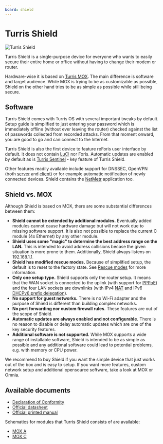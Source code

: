 ```yaml
---
board: shield
---
```

# Turris Shield

![Turris Shield](shield.png)

Turris Shield is a single-purpose device for everyone who wants to easily
secure their entire home or office without having to change their modem or
router.

Hardware-wise it is based on [Turris MOX](../mox/intro.md). The main
difference is software and target audience. While MOX is trying to be as
customizable as possible, Shield on the other hand tries to be as simple as
possible while still being secure.

## Software

Turris Shield comes with Turris OS with several important tweaks by default.
Setup guide is simplified to just entering your password which is immediately
offline (without ever leaving the router) checked against the list of passwords
collected from recorded attacks. From that moment onward, you are good to go
and can connect to the Internet.

Turris Shield is also the first device to feature reForis user interface by
default. It does not contain [LuCI](../../basics/luci/luci.md) nor Foris.
Automatic updates are enabled by default as is
[Turris Sentinel](../../basics/sentinel/intro.md) - key feature of
Turris Shield.

Other features readily available include support for DNSSEC, OpenVPN (both
[server](../../basics/apps/openvpn-server/openvpn.md) and
[client](../../basics/apps/openvpn-client/openvpn.md)) or for example automatic
notification of newly connected devices. Shield contains
the [NetMetr](../../basics/apps/netmetr.md) application too.

## Shield vs. MOX

Although Shield is based on MOX, there are some substantial differences
between them:

- **Shield cannot be extended by additional modules.** Eventually added modules
  cannot cause hardware damage but will not work due to missing software
  support. It is also not possible to replace the current C module
  (4x Ethernet) by any other module.
- **Shield uses some "magic" to determine the best address range on the LAN.**
  This is intended to avoid address collisions becase the given situation is
  more prone to them. Additionally, Shield always listens on 192.168.1.1.
- **Shield has modified rescue modes.** Because of simplified setup, the
  default is to reset to the factory state. See
  [Rescue modes](../mox/rescue-modes.md) for more information.
- **Only one setup type.** Shield supports only the router setup. It means
  that the WAN socket is connected to the uplink (with support for
  [PPPoE](https://en.wikipedia.org/wiki/Point-to-Point_Protocol_over_Ethernet))
  and the four LAN sockets are downlinks (with IPv4
  [NAT](https://en.wikipedia.org/wiki/Network_address_translation) and IPv6
  [DHCPv6 prefix delegation](https://en.wikipedia.org/wiki/Prefix_delegation)).
- **No support for guest networks.** There is no Wi-Fi adapter and
  the purpose of Shield is different than building complex networks.
- **No port forwarding nor custom firewall rules.** These features are out
  of the scope of Shield.
- **Automatic updates are always enabled and not configurable.** There is
  no reason to disable or delay automatic updates which are one of the key
  security features.
- **Additional software is not supported.** While MOX supports a wide range
  of installable software, Shield is intended to be as simple as possible
  and any additional software could lead to potential problems, e.g. with
  memory or CPU power.

We recommend to buy Shield if you want the simple device that just works out
of the box and is easy to setup. If you want more features, custom network
setup and additional opensource software, take a look at MOX or Omnia.

## Available documents

 * [Declaration of Conformity](https://static.turris.com/docs/shield/Shield-DoC.pdf)
 * [Official datasheet](https://static.turris.com/docs/shield/shield-datasheet.pdf)
 * [Official printed manual](https://static.turris.com/docs/shield/shield-manual.pdf)

Schematics for modules that Turris Shield consists of are available:

 * [MOX A](https://static.turris.com/docs/shield//mox/Turris-Mox-A.pdf)
 * [MOX C](https://static.turris.com/docs/shield//mox/Turris-Mox-C.pdf)
